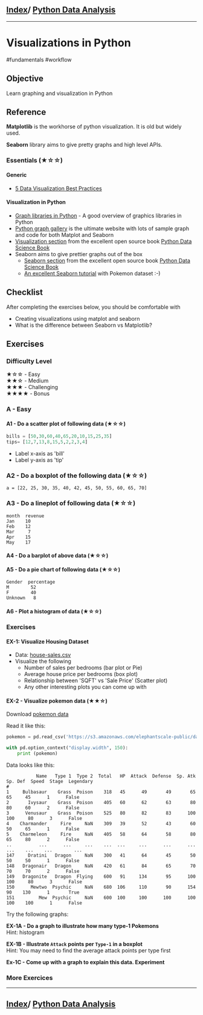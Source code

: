<link rel='stylesheet' href='../assets/css/main.css'/>

## [Index](../README.md)/ [Python Data Analysis](0-README.md)

---

# Visualizations in Python

#fundamentals 
#workflow 

## Objective

Learn graphing and visualization in Python

## Reference

**Matplotlib** is the workhorse of python visualization.  It is old but widely used.

**Seaborn** library aims to give pretty graphs and high level APIs. 

### Essentials (★☆☆)

#### Generic

* [5 Data Visualization Best Practices](https://www.gooddata.com/blog/5-data-visualization-best-practices-0)

#### Visualization in Python
* [Graph libraries in Python](https://towardsdatascience.com/introduction-to-data-visualization-in-python-89a54c97fbed) - A good overview of graphics libraries in Python
* [Python graph gallery](https://python-graph-gallery.com/) is the ultimate website with lots of sample graph and code for both Matplot and Seaborn
* [Visualization section](https://jakevdp.github.io/PythonDataScienceHandbook/04.00-introduction-to-matplotlib.html) from the excellent open source book [Python Data Science Book](https://jakevdp.github.io/PythonDataScienceHandbook/index.html)
* Seaborn aims to give prettier graphs out of the box
  * [Seaborn section](https://jakevdp.github.io/PythonDataScienceHandbook/04.14-visualization-with-seaborn.html) from the excellent open source book [Python Data Science Book](https://jakevdp.github.io/PythonDataScienceHandbook/index.html)
  * [An excellent Seaborn tutorial](https://elitedatascience.com/python-seaborn-tutorial) with Pokemon dataset :-) 

## Checklist

After completing the exercises below, you should be comfortable with

* Creating visualizations using matplot and seaborn
* What is the difference between Seaborn vs Matplotlib?

## Exercises

### Difficulty Level

★☆☆  - Easy  
★★☆  - Medium  
★★★  - Challenging  
★★★★ - Bonus

### A - Easy

#### A1 - Do a scatter plot of following data (★☆☆)

```python
bills = [50,30,60,40,65,20,10,15,25,35]
tips= [12,7,13,8,15,5,2,2,3,4]
```

* Label x-axis as 'bill'
* Label y-axis as 'tip'

### A2 - Do a boxplot of the following data (★☆☆)

`a = [22, 25, 30, 35, 40, 42, 45, 50, 55, 60, 65, 70]`

### A3 - Do a lineplot of following data (★☆☆)

```text
month  revenue
Jan    10
Feb    12
Mar     7
Apr    15
May    17
```

#### A4 - Do a barplot of above data (★☆☆)

#### A5 - Do a pie chart of following data (★☆☆)

```text
Gender  percentage
M        52
F        40
Unknown   8
```

####  A6 - Plot a histogram of data (★☆☆)


### Exercises 

#### EX-1: Visualize Housing Dataset

- Data: [house-sales.csv](https://elephantscale-public.s3.amazonaws.com/data/house-prices/house-sales-simplified.csv)
- Visualize the following
  - Number of sales per bedrooms (bar plot or Pie)
  - Average house price per bedrooms (box plot)
  - Relationship between 'SQFT' vs 'Sale Price' (Scatter plot)
  - Any other interesting plots you can come up with

#### EX-2 - Visualize pokemon data (★★☆)

Download [pokemon data](https://s3.amazonaws.com/elephantscale-public/data/pokemon/pokemon-small.csv)

Read it like this:

```python
pokemon = pd.read_csv('https://s3.amazonaws.com/elephantscale-public/data/pokemon/pokemon-small.csv', index_col=0)

with pd.option_context("display.width", 150):
    print (pokemon)
```

Data looks like this:

```text
           Name   Type 1  Type 2  Total   HP  Attack  Defense  Sp. Atk  Sp. Def  Speed  Stage  Legendary
#                                                                                                       
1     Bulbasaur    Grass  Poison    318   45      49       49       65       65     45      1      False
2       Ivysaur    Grass  Poison    405   60      62       63       80       80     60      2      False
3      Venusaur    Grass  Poison    525   80      82       83      100      100     80      3      False
4    Charmander     Fire     NaN    309   39      52       43       60       50     65      1      False
5    Charmeleon     Fire     NaN    405   58      64       58       80       65     80      2      False
..          ...      ...     ...    ...  ...     ...      ...      ...      ...    ...    ...        ...
147     Dratini   Dragon     NaN    300   41      64       45       50       50     50      1      False
148   Dragonair   Dragon     NaN    420   61      84       65       70       70     70      2      False
149   Dragonite   Dragon  Flying    600   91     134       95      100      100     80      3      False
150      Mewtwo  Psychic     NaN    680  106     110       90      154       90    130      1       True
151         Mew  Psychic     NaN    600  100     100      100      100      100    100      1      False
```

Try the following graphs:

**EX-1A - Do a graph to illustrate how many type-1 Pokemons**  
Hint: histogram

**EX-1B - Illustrate `Attack` points per `Type-1` in a boxplot**  
Hint: You may need to find the average attack points per type first

**Ex-1C - Come up with a graph to explain this data.  Experiment**



### More Exercices


---

## [Index](../README.md)/ [Python Data Analysis](0-README.md)
